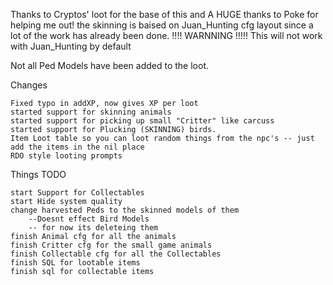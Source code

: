 Thanks to Cryptos' loot for the base of this
and A HUGE thanks to Poke for helping me out!
the skinning is baised on Juan_Hunting cfg layout since a lot of the work has already been done.
!!!! WARNNING !!!!! 
This will not work with Juan_Hunting by default

Not all Ped Models have been added to the loot.
	



Changes

	Fixed typo in addXP, now gives XP per loot
	started support for skinning animals
	started support for picking up small "Critter" like carcuss
	started support for Plucking (SKINNING) birds.
	Item Loot table so you can loot random things from the npc's -- just add the items in the nil place
	RDO style looting prompts



Things TODO

	start Support for Collectables
	start Hide system quality
	change harvested Peds to the skinned models of them
		--Doesnt effect Bird Models
		-- for now its deleteing them
	finish Animal cfg for all the animals
	finish Critter cfg for the small game animals
	finish Collectable cfg for all the Collectables
	finish SQL for lootable items
	finish sql for collectable items
